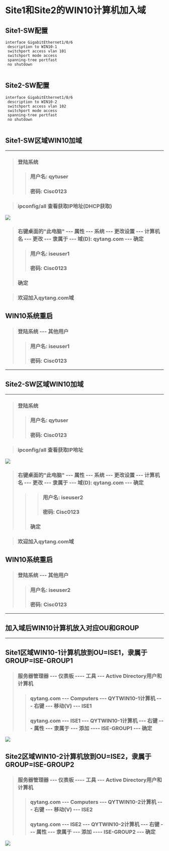 # Site1和Site2的WIN10计算机加入域

## Site1-SW配置
```
interface GigabitEthernet1/0/6
 description to WIN10-1
 switchport access vlan 101
 switchport mode access
 spanning-tree portfast
 no shutdown
 
```

## Site2-SW配置
```
interface GigabitEthernet1/0/6
 description to WIN10-2
 switchport access vlan 102
 switchport mode access
 spanning-tree portfast
 no shutdown
 
```


## Site1-SW区域WIN10加域

---

> ### 登陆系统 
>> ### 用户名: qytuser
>> ### 密码: Cisc0123

> ### ipconfig/all 查看获取IP地址(DHCP获取)
![](images/5.4_1_site1_win10_ipconfig_ping.png)

> ### 右键桌面的"此电脑" --- 属性 --- 系统 --- 更改设置 --- 计算机名 --- 更改 --- 隶属于 --- 域(D): qytang.com --- 确定
>> ### 用户名: iseuser1
>> ### 密码: Cisc0123
>### 确定

>### 欢迎加入qytang.com域

##  WIN10系统重启
> ### 登陆系统 --- 其他用户
>> ### 用户名: iseuser1
>> ### 密码: Cisc0123

---

## Site2-SW区域WIN10加域

---

> ### 登陆系统 
>> ### 用户名: qytuser
>> ### 密码: Cisc0123
 
> ### ipconfig/all 查看获取IP地址
![](images/5.4_2_site2_win10_ipconfig_ping.png)

> ### 右键桌面的"此电脑" --- 属性 --- 系统 --- 更改设置 --- 计算机名 --- 更改 --- 隶属于 --- 域(D): qytang.com --- 确定
>>> ### 用户名: iseuser2
>>> ### 密码: Cisc0123
>> ### 确定

> ### 欢迎加入qytang.com域

## WIN10系统重启
> ### 登陆系统 --- 其他用户
>> ### 用户名: iseuser2
>> ### 密码: Cisc0123

---

## 加入域后WIN10计算机放入对应OU和GROUP

---

## Site1区域WIN10-1计算机放到OU=ISE1，隶属于GROUP=ISE-GROUP1
> ### 服务器管理器 --- 仪表板 ---- 工具 --- Active Directory用户和计算机
>> ### qytang.com --- Computers --- QYTWIN10-1计算机 --- 右键 --- 移动(V) --- ISE1
>> ### qytang.com --- ISE1 --- QYTWIN10-1计算机 --- 右键 --- 属性 --- 隶属于 --- 添加 ---- ISE-GROUP1 --- 确定

![](images/5.4_3_WIN10-1_隶属于ISE-GROUP1.png)


## Site2区域WIN10-2计算机放到OU=ISE2，隶属于GROUP=ISE-GROUP2
> ### 服务器管理器 --- 仪表板 ---- 工具 --- Active Directory用户和计算机
>> ### qytang.com --- Computers --- QYTWIN10-2计算机 --- 右键 --- 移动(V) --- ISE2
>> ### qytang.com --- ISE2 --- QYTWIN10-2计算机 --- 右键 --- 属性 --- 隶属于 --- 添加 ---- ISE-GROUP2 --- 确定

![](images/5.4_4_WIN10-2_隶属于ISE-GROUP2.png)